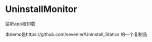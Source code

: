 UninstallMonitor
================

监听app被卸载

本demo是https://github.com/sevenler/Uninstall_Statics 的一个复制品

